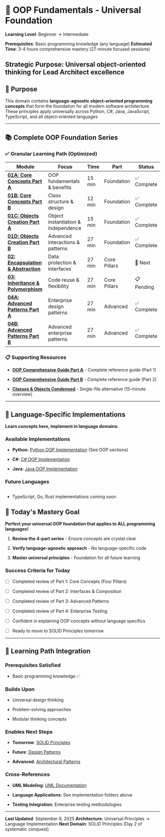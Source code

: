 ﻿# 🎯 OOP Fundamentals - Universal Foundation

**Learning Level**: Beginner → Intermediate

**Prerequisites**: Basic programming knowledge (any language)
**Estimated Time**: 3-4 hours comprehensive mastery (27-minute focused sessions)

## **Strategic Purpose**: Universal object-oriented thinking for Lead Architect excellence

## 🎯 Purpose

This domain contains **language-agnostic object-oriented programming concepts** that form the foundation for all modern software architecture. These principles apply universally across Python, C#, Java, JavaScript, TypeScript, and all object-oriented languages

---

## 📚 Complete OOP Foundation Series

### **✅ Granular Learning Path (Optimized)**

| Module | Focus | Time | Part | Status |
|--------|-------|------|------|--------|
| **[01A: Core Concepts Part A](01_OOP-Core-Concepts-PartA.md)** | OOP fundamentals & benefits | 15 min | Foundation | ✅ Complete |
| **[01B: Core Concepts Part B](01_OOP-Core-Concepts-PartB.md)** | Class structure & design | 12 min | Foundation | ✅ Complete |
| **[01C: Objects Creation Part A](01_OOP-Objects-Creation-PartA.md)** | Object instantiation & independence | 15 min | Foundation | ✅ Complete |
| **[01D: Objects Creation Part B](01_OOP-Objects-Creation-PartB.md)** | Advanced interactions & patterns | 27 min | Foundation | ✅ Complete |
| **[02: Encapsulation & Abstraction](02_OOP-Encapsulation-Abstraction.md)** | Data protection & interfaces | 27 min | Core Pillars | 🔄 Next |
| **[03: Inheritance & Polymorphism](03_OOP-Inheritance-Polymorphism.md)** | Code reuse & flexibility | 27 min | Core Pillars | 📋 Pending |
| **[04A: Advanced Patterns Part A](04_OOP-Advanced-Patterns-PartA.md)** | Enterprise design patterns | 27 min | Advanced | ✅ Complete |
| **[04B: Advanced Patterns Part B](04_OOP-Advanced-Patterns-PartB.md)** | Advanced enterprise patterns | 27 min | Advanced | ✅ Complete |

### **📋 Supporting Resources**

- **[OOP Comprehensive Guide Part A](05_OOP-Fundamentals-Comprehensive-Guide-PartA.md)** - Complete reference guide (Part 1)

- **[OOP Comprehensive Guide Part B](05_OOP-Fundamentals-Comprehensive-Guide-PartB.md)** - Complete reference guide (Part 2)
- **[Classes & Objects Condensed](01_OOP-Classes-and-Objects-CONDENSED.md)** - Single-file alternative (15-minute overview)

---

## 🔗 Language-Specific Implementations

**Learn concepts here, implement in language domains:**

### **Available Implementations**

- **Python**: [Python OOP Implementation](../../02_Python/) (See OOP sections)

- **C#**: [C# OOP Implementation](../../03_CSharp/02_Object-Oriented-Mastery/)
- **Java**: [Java OOP Implementation](../../04_Java/02_OOP-Implementation/)

### **Future Languages**

##

- TypeScript, Go, Rust implementations coming soon

## 🎯 Today's Mastery Goal

**Perfect your universal OOP foundation that applies to ALL programming languages!**

1. **Review the 4-part series** - Ensure concepts are crystal clear

1. **Verify language-agnostic approach** - No language-specific code
1. **Master universal principles** - Foundation for all future learning

### **Success Criteria for Today**

- [ ] Completed review of Part 1: Core Concepts (Four Pillars)

- [ ] Completed review of Part 2: Interfaces & Composition
- [ ] Completed review of Part 3: Advanced Patterns
- [ ] Completed review of Part 4: Enterprise Testing
- [ ] Confident in explaining OOP concepts without language specifics
- [ ] Ready to move to SOLID Principles tomorrow

---

## 🚀 Learning Path Integration

### **Prerequisites Satisfied**

- Basic programming knowledge ✅

### **Builds Upon**

- Universal design thinking

- Problem-solving approaches
- Modular thinking concepts

### **Enables Next Steps**

- **Tomorrow**: [SOLID Principles](../02_SOLID-Principles/)

- **Future**: [Design Patterns](../03_Design-Patterns/)
- **Advanced**: [Architectural Patterns](../04_Architectural-Patterns/)

### **Cross-References**

- **UML Modeling**: [UML Documentation](../23_UML/)

- **Language Applications**: See implementation folders above
- **Testing Integration**: Enterprise testing methodologies

---
**Last Updated**: September 9, 2025
**Architecture**: Universal Principles → Language Implementation
**Next Domain**: SOLID Principles (Day 2 of systematic conquest)
